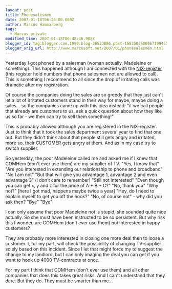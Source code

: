 ```yaml
---
layout: post
title: Phonesalesmen
date: 2007-01-18T06:26:00.000Z
author: Marcus Hammarberg
tags:
  - Marcus private
modified_time: 2007-01-18T06:48:46.908Z
blogger_id: tag:blogger.com,1999:blog-36533086.post-1683503506067199455
blogger_orig_url: http://www.marcusoft.net/2007/01/phonesalesmen.html
---
```


Yesterday I got phoned by a salesman (woman actually, Madeleine or
something). This happened although I am connected with the
[NIX-register](http://www.nix.nu/) (this register hold numbers that
phone salesmen not are allowed to call). This is something I recommend
to all since the drop of irritating calls was dramatic after my
registration.

Of course the companies doing the sales are so greedy that they just
can't let a lot of irritated customers stand in their way for maybe,
maybe doing a sales... so the companies came up with this idea
instead:
"if we call people that already are customers to us, ask a quick
question about how they like us so far - we then can try to sell them
something!"

This is probably allowed although you are registered in the
NIX-register. Just to think that it took the sales department several
year to find that one out. But they didn't think about that people still
gets angry and irritated, more so, their CUSTOMER gets angry at them.
And as in my case try to switch supplier.

So yesterday, the poor Madeleine called me and asked me if I knew that
COMHem (don't ever use them) are my supplier of TV.
"Yes, I know that"
"Are you interested in extending our relationship to phone and
broadband"
"No I am not"
"But that will give you advantage 1, advantage 2 and even advantage 3"
(i don't care to remember)
"Still not interested"
"Even though you can get x, y and z for the price of A + B + C?"
"No, thank you"
"Why not?" \[here I got mad, happens maybe twice a year\]
"Hey, do I need to explain myself to get you off the hook?"
"No, of course not" - why did you ask then?
"Bye"
"Bye"

I can only assume that poor Madeleine not is stupid, she sounded quite
nice actually. So she must have been instructed to be so persistent. But
why risk this I wonder, are COMHem (don't ever use them) not interested
in happy customers?

They are probably more interested in closing one more deal then to loose
a customer. I, for my part, will check the possibility of changing
TV-supplier solely based on this incident. Since I let that might force
my to suggest the change to my landlord, but I can only imaging the deal
you can get if you want to hook up 4000 TV-contracts at once.

For my part I think that COMHem (don't ever use them) and all other
companies that does this takes great risks. And I can't understand that
they dare. But they do. They must be smarter than me...
